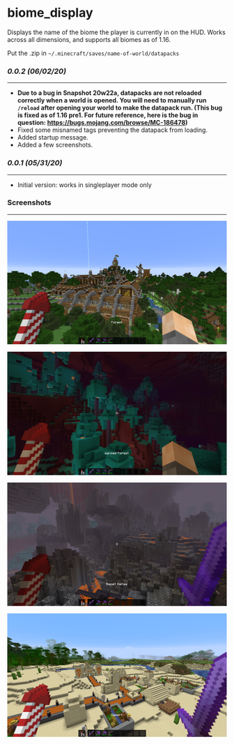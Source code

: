 # biome_display

Displays the name of the biome the player is currently in on the HUD.
Works across all dimensions, and supports all biomes as of 1.16.

Put the .zip in `~/.minecraft/saves/name-of-world/datapacks`

### *0.0.2 (06/02/20)*
----------------------
- **Due to a bug in Snapshot 20w22a, datapacks are not reloaded correctly when a world is opened. You will need to manually run `/reload` after opening your world to make the datapack run. (This bug is fixed as of 1.16 pre1. For future reference, here is the bug in question: https://bugs.mojang.com/browse/MC-186478)**
- Fixed some misnamed tags preventing the datapack from loading.
- Added startup message.
- Added a few screenshots.

### *0.0.1 (05/31/20)*
----------------------
- Initial version: works in singleplayer mode only

### Screenshots
----------------------
![alt text](screen1.png "screenshot 1")

![alt text](screen2.png "screenshot 2")

![alt text](screen3.png "screenshot 3")

![alt text](screen4.png "screenshot 4")
